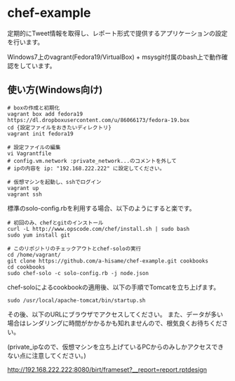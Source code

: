 # chef-example

定期的にTweet情報を取得し、レポート形式で提供するアプリケーションの設定を行います。

Windows7上のvagrant(Fedora19/VirtualBox) + msysgit付属のbash上で動作確認をしています。

## 使い方(Windows向け)

```
# boxの作成と初期化
vagrant box add fedora19 https://dl.dropboxusercontent.com/u/86066173/fedora-19.box
cd {設定ファイルをおきたいディレクトリ}
vagrant init fedora19

# 設定ファイルの編集
vi Vagrantfile
# config.vm.network :private_network...のコメントを外して
# ipの内容を ip: "192.168.222.222" に設定してください。

# 仮想マシンを起動し、sshでログイン
vagrant up
vagrant ssh
```

標準のsolo-config.rbを利用する場合、以下のようにすると楽です。

```
# 初回のみ、chefとgitのインストール
curl -L http://www.opscode.com/chef/install.sh | sudo bash
sudo yum install git

# このリポジトリのチェックアウトとchef-soloの実行
cd /home/vagrant/
git clone https://github.com/a-hisame/chef-example.git cookbooks
cd cookbooks
sudo chef-solo -c solo-config.rb -j node.json
```

chef-soloによるcookbookの適用後、以下の手順でTomcatを立ち上げます。

```
sudo /usr/local/apache-tomcat/bin/startup.sh
```

その後、以下のURLにブラウザでアクセスしてください。
また、データが多い場合はレンダリングに時間がかかるかも知れませんので、根気良くお待ちください。

(private_ipなので、仮想マシンを立ち上げているPCからのみしかアクセスできない点に注意してください。)

http://192.168.222.222:8080/birt/frameset?__report=report.rptdesign


